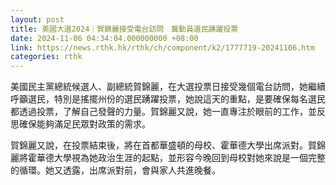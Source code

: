 ```yaml
---
layout: post
title: 美國大選2024｜賀錦麗接受電台訪問　冀動員選民踴躍投票
date: 2024-11-06 04:34:04.000000000 +08:00
link: https://news.rthk.hk/rthk/ch/component/k2/1777719-20241106.htm
categories: rthk
---
```


美國民主黨總統候選人、副總統賀錦麗，在大選投票日接受幾個電台訪問，她繼續呼籲選民，特別是搖擺州份的選民踴躍投票，她說這天的重點，是要確保每名選民都透過投票，了解自己發聲的力量。賀錦麗又說，她一直專注於眼前的工作，並反思確保能夠滿足民眾對政策的需求。

賀錦麗又說，在投票結束後，將在首都華盛頓的母校、霍華德大學出席派對。賀錦麗將霍華德大學視為她政治生涯的起點，並形容今晚回到母校對她來說是一個完整的循環。她又透露，出席派對前，會與家人共進晚餐。
